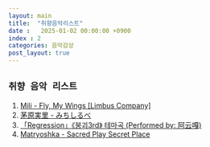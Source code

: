 ```yaml
---
layout: main
title:  "취향음악리스트"
date :   2025-01-02 00:00:00 +0900
index : 2
categories: 음악감상
post_layout: true
---
```


## `취향 음악 리스트`
<div class="row">
	<div class="col-6 col-12-xsmall">
    <ol>
      <li><a href="https://youtu.be/_PSjoVXFGAQ">Mili - Fly, My Wings [Limbus Company]</a></li>
      <li><a href="https://youtu.be/UKU4B05fPck">茅原実里 - みちしるべ</a></li>
      <li><a href="https://youtu.be/fp2pW2FZy2c">「Regression」《붕괴3rd》 테마곡 (Performed by: 阿云嘎)</a></li>
      <li><a href="https://youtu.be/XX2gPs44fxg">Matryoshka - Sacred Play Secret Place</a></li>
    </ol>
  </div>
</div>
